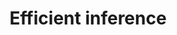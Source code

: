 ---
layout: chapter
title: Efficient inference
description: Difficulty of inference, in particular for POMDPs and inverse planning. Outline of inference strategies.
status: stub
is_section: true
---